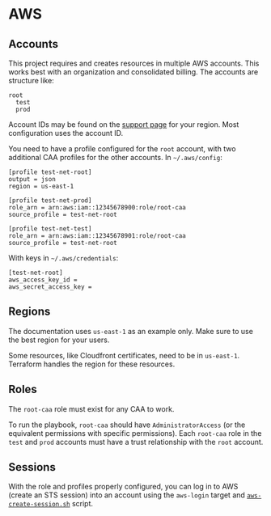 # AWS

## Accounts

This project requires and creates resources in multiple AWS accounts. This works best with an organization and
consolidated billing. The accounts are structure like:

```none
root
  test
  prod
```

Account IDs may be found on the [support page](https://console.aws.amazon.com/support/home?region=us-east-1) for your
region. Most configuration uses the account ID.

You need to have a profile configured for the `root` account, with two additional CAA profiles for the other accounts.
In `~/.aws/config`:

```none
[profile test-net-root]
output = json
region = us-east-1

[profile test-net-prod]
role_arn = arn:aws:iam::12345678900:role/root-caa
source_profile = test-net-root

[profile test-net-test]
role_arn = arn:aws:iam::12345678901:role/root-caa
source_profile = test-net-root
```

With keys in `~/.aws/credentials`:

```none
[test-net-root]
aws_access_key_id =
aws_secret_access_key =
```

## Regions

The documentation uses `us-east-1` as an example only. Make sure to use the best region for your users.

Some resources, like Cloudfront certificates, need to be in `us-east-1`. Terraform handles the region for these
resources.

## Roles

The `root-caa` role must exist for any CAA to work.

To run the playbook, `root-caa` should have `AdministratorAccess` (or the equivalent permissions with specific
permissions). Each `root-caa` role in the `test` and `prod` accounts must have a trust relationship with the `root`
account.

## Sessions

With the role and profiles properly configured, you can log in to AWS (create an STS session) into an account using
the `aws-login` target and [`aws-create-session.sh`](../scripts/aws-create-session.sh) script.
